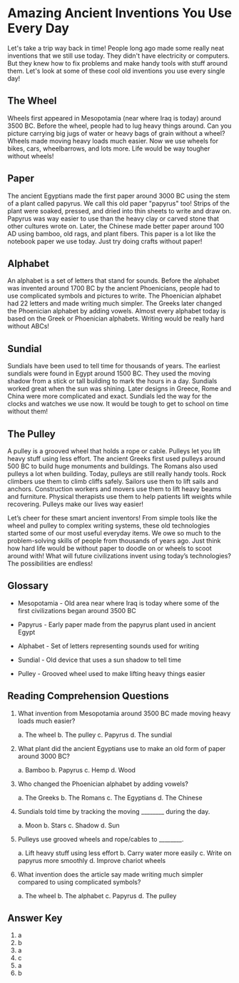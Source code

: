 # Amazing Ancient Inventions You Use Every Day

Let's take a trip way back in time! People long ago made some really neat inventions that we still use today. They didn't have electricity or computers. But they knew how to fix problems and make handy tools with stuff around them. Let's look at some of these cool old inventions you use every single day!

## The Wheel

Wheels first appeared in Mesopotamia (near where Iraq is today) around 3500 BC. Before the wheel, people had to lug heavy things around. Can you picture carrying big jugs of water or heavy bags of grain without a wheel? Wheels made moving heavy loads much easier. Now we use wheels for bikes, cars, wheelbarrows, and lots more. Life would be way tougher without wheels!

## Paper

The ancient Egyptians made the first paper around 3000 BC using the stem of a plant called papyrus. We call this old paper "papyrus" too! Strips of the plant were soaked, pressed, and dried into thin sheets to write and draw on. Papyrus was way easier to use than the heavy clay or carved stone that other cultures wrote on. Later, the Chinese made better paper around 100 AD using bamboo, old rags, and plant fibers. This paper is a lot like the notebook paper we use today. Just try doing crafts without paper!

## Alphabet

An alphabet is a set of letters that stand for sounds. Before the alphabet was invented around 1700 BC by the ancient Phoenicians, people had to use complicated symbols and pictures to write. The Phoenician alphabet had 22 letters and made writing much simpler. The Greeks later changed the Phoenician alphabet by adding vowels. Almost every alphabet today is based on the Greek or Phoenician alphabets. Writing would be really hard without ABCs!

## Sundial

Sundials have been used to tell time for thousands of years. The earliest sundials were found in Egypt around 1500 BC. They used the moving shadow from a stick or tall building to mark the hours in a day. Sundials worked great when the sun was shining. Later designs in Greece, Rome and China were more complicated and exact. Sundials led the way for the clocks and watches we use now. It would be tough to get to school on time without them!

## The Pulley

A pulley is a grooved wheel that holds a rope or cable. Pulleys let you lift heavy stuff using less effort. The ancient Greeks first used pulleys around 500 BC to build huge monuments and buildings. The Romans also used pulleys a lot when building. Today, pulleys are still really handy tools. Rock climbers use them to climb cliffs safely. Sailors use them to lift sails and anchors. Construction workers and movers use them to lift heavy beams and furniture. Physical therapists use them to help patients lift weights while recovering. Pulleys make our lives way easier!

Let’s cheer for these smart ancient inventors! From simple tools like the wheel and pulley to complex writing systems, these old technologies started some of our most useful everyday items. We owe so much to the problem-solving skills of people from thousands of years ago. Just think how hard life would be without paper to doodle on or wheels to scoot around with! What will future civilizations invent using today’s technologies? The possibilities are endless!

## Glossary

- Mesopotamia - Old area near where Iraq is today where some of the first civilizations began around 3500 BC

- Papyrus - Early paper made from the papyrus plant used in ancient Egypt

- Alphabet - Set of letters representing sounds used for writing

- Sundial - Old device that uses a sun shadow to tell time

- Pulley - Grooved wheel used to make lifting heavy things easier

## Reading Comprehension Questions

1. What invention from Mesopotamia around 3500 BC made moving heavy loads much easier?

   a. The wheel
   b. The pulley
   c. Papyrus
   d. The sundial

2. What plant did the ancient Egyptians use to make an old form of paper around 3000 BC?

   a. Bamboo
   b. Papyrus
   c. Hemp
   d. Wood

3. Who changed the Phoenician alphabet by adding vowels?

   a. The Greeks
   b. The Romans
   c. The Egyptians
   d. The Chinese

4. Sundials told time by tracking the moving ________ during the day.

   a. Moon
   b. Stars
   c. Shadow
   d. Sun

5. Pulleys use grooved wheels and rope/cables to ________.

   a. Lift heavy stuff using less effort
   b. Carry water more easily
   c. Write on papyrus more smoothly
   d. Improve chariot wheels

6. What invention does the article say made writing much simpler compared to using complicated symbols?

   a. The wheel
   b. The alphabet
   c. Papyrus
   d. The pulley

## Answer Key

1. a
2. b
3. a
4. c
5. a
6. b
